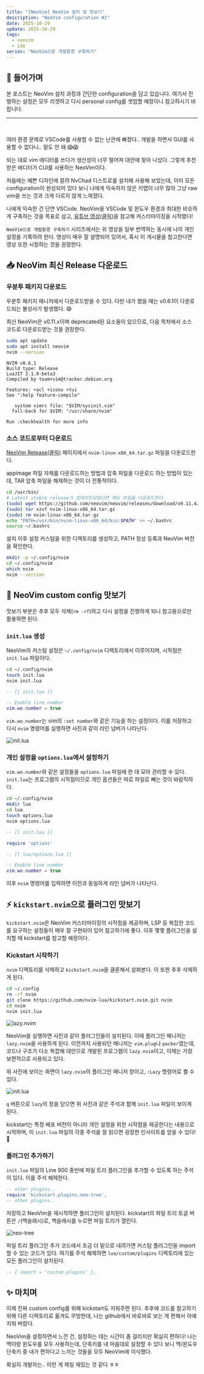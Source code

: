 ```yaml
---
title: "[NeoVim] NeoVim 설치 및 맛보기"
description: "NeoVim configuration #1"
date: 2025-10-29
update: 2025-10-29
tags:
  - neovim
  - ide
series: "NeoVim으로 개발환경 구축하기"
---
```


## 🚀 들어가며

본 포스트는 NeoVim 설치 과정과 간단한 configuration을 담고 있습니다. 여기서 진행하는 설정은 모두 리셋하고 다시 personal config를 셋업할 예정이니 참고하시기 바랍니다.

---

<br>

여러 환경 문제로 VSCode를 사용할 수 없는 난관에 빠졌다.. 개발을 하면서 GUI를 사용할 수 없다니.. 말도 안 돼 😱😱 

되는 대로 vim 에디터를 쓰다가 생산성이 너무 떨어져 대안에 찾아 나섰다. 그렇게 추천받은 에디터가 CUI를 사용하는 NeoVim이다. 

처음에는 예쁜 디자인에 끌려 NvChad 디스트로를 설치해 사용해 보았는데, 이미 모든 configuration이 완성되어 있다 보니 나에게 익숙하지 않은 키맵이 너무 많아 그냥 raw vim을 쓰는 것과 크게 다르지 않게 느껴졌다.

나에게 익숙한 건 단연 VSCode. NeoVim을 VSCode 및 윈도우 환경과 최대한 비슷하게 구축하는 것을 목표로 삼고, [유튜브 영상(클릭)](https://youtu.be/KYDG3AHgYEs?si=zX4IFnZvH9rJVbW7)을 참고해 커스터마이징을 시작했다!

`NeoVim으로 개발환경 구축하기` 시리즈에서는 위 영상을 일부 번역하는 동시에 나의 개인 설정을 기록하려 한다. 영상이 매우 잘 설명되어 있어서, 혹시 이 게시물을 참고한다면 영상 또한 시청하는 것을 권장한다.

## 📥 NeoVim 최신 Release 다운로드

### 우분투 패키지 다운로드

우분투 패키지 매니저에서 다운로드받을 수 있다. 다만 내가 했을 때는 v0.6.1이 다운로드되는 불상사가 발생했다. 😅

최신 NeoVim은 v0.11.x이며 deprecated된 요소들이 있으므로, 다음 목차에서 소스 코드로 다운로드받는 것을 권장한다.

```bash
sudo apt update
sudo apt install neovim
nvim --version
```

```
NVIM v0.6.1
Build type: Release
LuaJIT 2.1.0-beta3
Compiled by team+vim@tracker.debian.org

Features: +acl +iconv +tui
See ":help feature-compile"

   system vimrc file: "$VIM/sysinit.vim"
  fall-back for $VIM: "/usr/share/nvim"

Run :checkhealth for more info
```

### 소스 코드로부터 다운로드

[NeoVim Release(클릭)](https://github.com/neovim/neovim/releases) 페이지에서 `nvim-linux-x86_64.tar.gz` 파일을 다운로드한다.

appimage 파일 자체를 다운로드하는 방법과 압축 파일을 다운로드 하는 방법이 있는데, TAR 압축 파일을 해제하는 것이 더 전통적이다.

```bash
cd /usr/bin/
# Latest stable release가 업데이트되었다면 해당 파일을 다운로드한다.
(sudo) wget https://github.com/neovim/neovim/releases/download/v0.11.4/nvim-linux-x86_64.tar.gz
(sudo) tar xzvf nvim-linux-x86_64.tar.gz
(sudo) rm nvim-linux-x86_64.tar.gz
echo "PATH=/usr/bin/nvim-linux-x86_64/bin:$PATH" >> ~/.bashrc
source ~/.bashrc
```

설치 이후 설정 커스텀을 위한 디렉토리를 생성하고, PATH 정상 등록과 NeoVim 버전을 확인한다.

```bash
mkdir -p ~/.config/nvim
cd ~/.config/nvim
which nvim
nvim --version
```

## 👀 NeoVim custom config 맛보기

맛보기 부분은 추후 모두 삭제(`rm -rf`)하고 다시 설정을 진행하게 되니 참고용으로만 활용하면 된다.

### `init.lua` 생성

NeoVim의 커스텀 설정은 `~/.config/nvim` 디렉토리에서 이루어지며, 시작점은 `init.lua` 파일이다.

```bash
cd ~/.config/nvim
touch init.lua
nvim init.lua
```

```lua
-- [[ init.lua ]]

-- Enable line number
vim.wo.number = true
```

`vim.wo.number`는 vim의 `:set number`와 같은 기능을 하는 설정이다. 이를 저장하고 다시 `nvim` 명령어를 실행하면 사진과 같이 라인 넘버가 나타난다.

![init.lua](image.png)

### 개인 설정을 `options.lua`에서 설정하기

`vim.wo.number`와 같은 설정들을 `options.lua` 파일에 한 데 모아 관리할 수 있다. `init.lua`는 프로그램의 시작점이므로 개인 옵션들은 따로 파일로 빼는 것이 바람직하다.

```bash
cd ~/.config/nvim
mkdir lua
cd lua
touch options.lua
nvim options.lua
```

```lua
-- [[ init.lua ]]

require 'options'
```

```lua
-- [[ lua/options.lua ]]

-- Enable line number
vim.wo.number = true
```

이후 `nvim` 명령어를 입력하면 이전과 동일하게 라인 넘버가 나타난다.

## ⚡ `kickstart.nvim`으로 플러그인 맛보기

`kickstart.nvim`은 NeoVim 커스터마이징의 시작점을 제공하며, LSP 등 복잡한 코드를 요구하는 설정들이 매우 잘 구현되어 있어 참고하기에 좋다. 이후 몇몇 플러그인을 설치할 때 kickstart를 참고할 예정이다.

### Kickstart 시작하기

`nvim` 디렉토리를 삭제하고 `kickstart.nvim`을 클론해서 살펴본다. 이 또한 추후 삭제하게 된다.

```bash
cd ~/.config
rm -rf nvim
git clone https://github.com/nvim-lua/kickstart.nvim.git nvim
cd nvim
nvim init.lua
```

![lazy.nvim](image-1.png)

NeoVim을 실행하면 사진과 같이 플러그인들이 설치된다. 이때 플러그인 매니저는 `lazy.nvim`을 사용하게 된다. 이전까지 사용되던 매니저는 `vim.plug`나 `packer`였는데, 코드나 구조가 다소 복잡해 대안으로 개발된 프로그램이 `lazy.nvim`이고, 이제는 가장 보편적으로 사용되고 있다.

위 사진에 보이는 화면이 `lazy.nvim`의 플러그인 매니저 창이고, `:Lazy` 명령어로 켤 수 있다.

![init.lua](image-2.png)

`q` 버튼으로 `lazy`의 창을 닫으면 위 사진과 같은 주석과 함께 `init.lua` 파일이 보이게 된다. 

kickstart는 특정 배포 버전이 아니라 개인 설정을 위한 시작점을 제공한다는 내용으로 시작하며, 이 `init.lua` 파일의 각종 주석을 잘 읽으면 굉장한 인사이트를 얻을 수 있다! 👻

### 플러그인 추가하기

`init.lua` 파일의 Line 900 중반에 파일 트리 플러그인을 추가할 수 있도록 하는 주석이 있다. 이를 주석 해제한다.

```lua
-- other plugins..
require 'kickstart.plugins.neo-tree',
-- other plugins..
```

저장하고 NeoVim을 재시작하면 플러그인이 설치된다. kickstart의 파일 트리 토글 버튼은 `/`(백슬래시)로, 백슬래시를 누르면 파일 트리가 열린다.

![neo-tree](image-3.png)

파일 트리 플러그인 추가 코드에서 조금 더 밑으로 내려가면 커스텀 플러그인을 import할 수 있는 코드가 있다. 여기를 주석 해제하면 `lua/custom/plugins` 디렉토리에 있는 모든 플러그인이 설치된다.

```lua
-- { import = 'custom.plugins' },
```

## ✨ 마치며

이제 진짜 custom config를 위해 kickstart도 지워주면 된다. 추후에 코드를 참고하기 위해 다른 디렉토리로 옮겨도 무방한데, 나는 github에서 바로바로 보는 게 편해서 아예 지워 버렸다.

NeoVim을 설정하면서 느낀 건, 설정하는 데는 시간이 좀 걸리지만 확실히 편하다! 나는 맥이랑 윈도우를 모두 사용하는데, 단축키를 내 마음대로 설정할 수 있다 보니 맥/윈도우 단축키 중 내가 편하다고 느끼는 것들을 모두 NeoVim에 이식했다.

확실히 개발자는.. 이런 게 제일 재밌는 것 같다 ㅎㅎ
